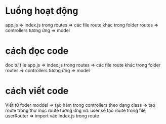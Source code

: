 # Luồng hoạt động 

app.js => index.js trong routes => các file route khác trong folder routes => controllers tương ứng => model 

# cách đọc code 
đoc từ file app.js => index.js trong routes => các file route khác trong folder routes => controllers tương ứng => model 

# cách viết code 

Viết từ foder moddel => tạo hàm trong controllers theo dạng class => tạo route trong thư mục route tương ứng vd: user sẽ tạo route trong file userRouter => import vào index.js trong route 